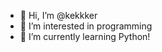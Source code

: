 - 👋 Hi, I’m @kekkker
- 👀 I’m interested in programming
- 🌱 I’m currently learning Python!

<!---
kekkker/kekkker is a ✨ special ✨ repository because its `README.md` (this file) appears on your GitHub profile.
You can click the Preview link to take a look at your changes.
--->

